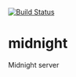 [![Build Status](https://travis-ci.org/denismaster/midnight.svg?branch=master)](https://travis-ci.org/denismaster/midnight)

# midnight
Midnight server